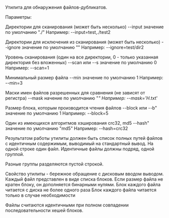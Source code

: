 Утилита для обнаружения файлов-дубликатов.

Параметры:

Директории для сканирования (может быть несколько)
 --input значение по умолчанию "./"
 Например:
    --input=test,./test2

Директории для исключения из сканирования (может быть несколько)
--ignore значение по умолчанию ""
Например:
    --ignore=test/dir2

Уровень сканирования (один на все директории, 0 - только указанная директория без вложенных)
--scan или --s значение по умолчанию 0
Например:
    --scan=1

Минимальный размер файла
--min значение по умолчанию 1
Например:
    --min=3

Маски имен файлов разрешенных для сравнения (не зависят от регистра)
--mask начение по умолчанию "*"
Например:
    --mask='H*.txt'

Размер блока, которым производится чтения файлов
--block или --b" значение по умолчанию 1
Например:
    --block=5

Один из имеющихся алгоритмов хэширования crc32, md5
--hash" значение по умолчанию "md5"
Например:
    --hash=crc32

Результатом работы утилиты должен быть список полных путей файлов с идентичным содержимым, выводимый на стандартный вывод. На одной строке один файл. Идентичные файлы должны подряд, одной группой.

Разные группы разделяются пустой строкой.

Свойство утилиты - бережное обращение с дисковым вводом выводом. Каждый файл представлен в виде списка блоков. Если размер файла не кратен блоку, он дополняется бинарными нулями.
Блок каждого файла читается с диска не более одного раза
Блок каждого файла читается только в случае необходимости

Файлы считаются идентичными при полном совпадении последовательности хешей блоков.